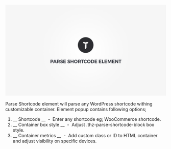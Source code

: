 <div class="thz-doc-image max">
<a class="thz-lightbox mfp-iframe" href="https://vimeo.com/302179763" data-mfp-title="Creatus WordPress Theme Parse Shortcode Element" data-modal-size="large">
	<img src="../../docs-media/splash-parse-shortcode-element.jpg" alt="Creatus WordPress Theme Parse Shortcode Element" />
</a>
</div>

Parse Shortcode element will parse any WordPress shortcode withing customizable container. Element popup contains following options;

1. __ Shortcode __ &nbsp;-&nbsp; Enter any shortcode eg; WooCommerce shortcode.
1. __ Container box style __ &nbsp;-&nbsp; Adjust .thz-parse-shortcode-block box style.
1. __ Container metrics __ &nbsp;-&nbsp; Add custom class or ID to HTML container and adjust visibility on specific devices.